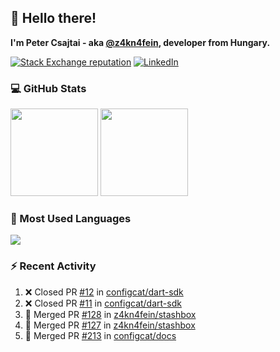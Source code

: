## 👋 Hello there!

**I'm Peter Csajtai - aka [@z4kn4fein](https://github.com/z4kn4fein), developer from Hungary.**

[![Stack Exchange reputation](https://img.shields.io/stackexchange/stackoverflow/r/8700582?color=orange&label=reputation&logo=stackoverflow&style=for-the-badge)](https://stackoverflow.com/users/8700582)
[![LinkedIn](https://img.shields.io/badge/linkedin-%230077B5.svg?style=for-the-badge&logo=linkedin&logoColor=white)](https://www.linkedin.com/in/csajtai-p%C3%A9ter-45395341/)

### 💻 GitHub Stats

<div>
  <img height="140px" src="https://github-readme-stats-pcsajtai.vercel.app/api?username=z4kn4fein&show_icons=true&hide_border=true&count_private=true&custom_title=Stats&theme=dracula&line_height=24&hide_title=true">
  <img height="140px" src="https://streak-stats.demolab.com?user=z4kn4fein&theme=dracula&hide_border=true">
  
</div>

### :toolbox: Most Used Languages

<img src="https://github-readme-stats-pcsajtai.vercel.app/api/top-langs/?username=z4kn4fein&theme=dracula&hide_border=true&layout=compact&langs_count=8&hide_title=true">

### :zap: Recent Activity

<!--START_SECTION:activity-->
1. ❌ Closed PR [#12](https://github.com/configcat/dart-sdk/pull/12) in [configcat/dart-sdk](https://github.com/configcat/dart-sdk)
2. ❌ Closed PR [#11](https://github.com/configcat/dart-sdk/pull/11) in [configcat/dart-sdk](https://github.com/configcat/dart-sdk)
3. 🎉 Merged PR [#128](https://github.com/z4kn4fein/stashbox/pull/128) in [z4kn4fein/stashbox](https://github.com/z4kn4fein/stashbox)
4. 🎉 Merged PR [#127](https://github.com/z4kn4fein/stashbox/pull/127) in [z4kn4fein/stashbox](https://github.com/z4kn4fein/stashbox)
5. 🎉 Merged PR [#213](https://github.com/configcat/docs/pull/213) in [configcat/docs](https://github.com/configcat/docs)
<!--END_SECTION:activity-->
